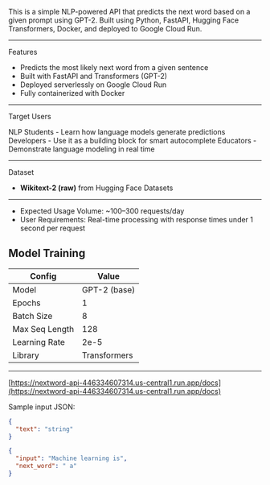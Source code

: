 This is a simple NLP-powered API that predicts the next word based on a given prompt using GPT-2. Built using Python, FastAPI, Hugging Face Transformers, Docker, and deployed to Google Cloud Run.

---

Features

- Predicts the most likely next word from a given sentence
- Built with FastAPI and Transformers (GPT-2)
- Deployed serverlessly on Google Cloud Run
- Fully containerized with Docker

---

Target Users

NLP Students - Learn how language models generate predictions 
Developers - Use it as a building block for smart autocomplete 
Educators - Demonstrate language modeling in real time 

---

Dataset

- **Wikitext-2 (raw)** from Hugging Face Datasets  

---

- Expected Usage Volume: ~100–300 requests/day
- User Requirements: Real-time processing with response times under 1 second per request

## Model Training

| Config               | Value             |
|----------------------|-------------------|
| Model                | GPT-2 (base)      |
| Epochs               | 1                 |
| Batch Size           | 8                 |
| Max Seq Length       | 128               |
| Learning Rate        | 2e-5              |
| Library              | Transformers   |


---

[https://nextword-api-446334607314.us-central1.run.app/docs](https://nextword-api-446334607314.us-central1.run.app/docs)

Sample input JSON:
```json
{
  "text": "string"
}

{
  "input": "Machine learning is",
  "next_word": " a"
}
